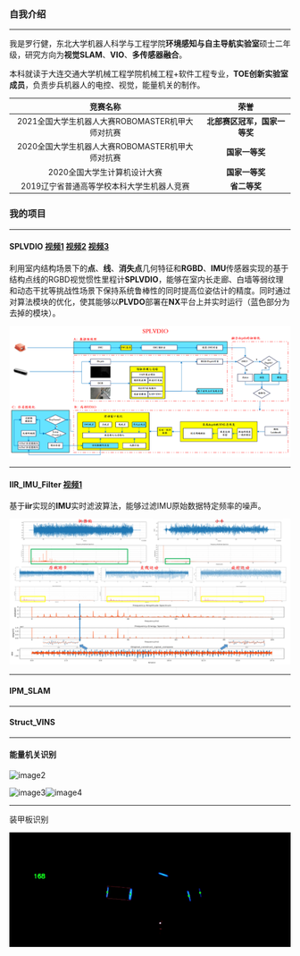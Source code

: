 ### 自我介绍

------

我是罗行健，东北大学机器人科学与工程学院**环境感知与自主导航实验室**硕士二年级，研究方向为**视觉SLAM**、**VIO**、**多传感器融合**。

本科就读于大连交通大学机械工程学院机械工程+软件工程专业，**TOE创新实验室成员**，负责步兵机器人的电控、视觉，能量机关的制作。

|                     竞赛名称                     |             荣誉             |
| :----------------------------------------------: | :--------------------------: |
| 2021全国大学生机器人大赛ROBOMASTER机甲大师对抗赛 | **北部赛区冠军，国家一等奖** |
| 2020全国大学生机器人大赛ROBOMASTER机甲大师对抗赛 |        **国家一等奖**        |
|           2020全国大学生计算机设计大赛           |        **国家一等奖**        |
|    2019辽宁省普通高等学校本科大学生机器人竞赛    |         **省二等奖**         |

### **我的项目**

------

#### **SPLVDIO** [视频1](https://www.bilibili.com/video/BV1S3411S7j3/?spm_id_from=333.999.0.0&vd_source=234694b5b771ca97335316572a2146ee) [视频2](https://www.bilibili.com/video/BV1N34119752/?spm_id_from=333.999.0.0&vd_source=234694b5b771ca97335316572a2146ee) [视频3](https://www.bilibili.com/video/BV1yA41167u3/?spm_id_from=333.999.0.0&vd_source=234694b5b771ca97335316572a2146ee)

利用室内结构场景下的**点**、**线**、**消失点**几何特征和**RGBD**、**IMU**传感器实现的基于结构点线的RGBD视觉惯性里程计**SPLVDIO**，能够在室内长走廊、白墙等弱纹理和动态干扰等挑战性场景下保持系统鲁棒性的同时提高位姿估计的精度。同时通过对算法模块的优化，使其能够以**PLVDO**部署在**NX**平台上并实时运行（蓝色部分为去掉的模块）。

![image0](https://github.com/REAL-LXJ/REAL-LXJ/blob/main/picture/系统框架.png)

------

#### IIR_IMU_Filter [视频1](https://www.bilibili.com/video/BV1k84y1C7Ts/?spm_id_from=333.999.0.0&vd_source=234694b5b771ca97335316572a2146ee)

基于**iir**实现的**IMU**实时滤波算法，能够过滤IMU原始数据特定频率的噪声。

![image1](https://github.com/REAL-LXJ/REAL-LXJ/blob/main/picture/四足机器人imu分析.png)

------

#### IPM_SLAM

------

#### Struct_VINS

------

#### 能量机关识别

![image2](https://github.com/REAL-LXJ/REAL-LXJ/blob/main/picture/能量机关识别.gif)

![image3](https://github.com/REAL-LXJ/REAL-LXJ/blob/main/picture/蓝符.gif)![image4](https://github.com/REAL-LXJ/REAL-LXJ/blob/main/picture/橙符.gif)

------

装甲板识别

![image5](https://github.com/REAL-LXJ/REAL-LXJ/blob/main/picture/装甲板识别.gif)
